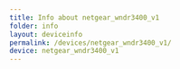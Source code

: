 ```yaml
---
title: Info about netgear_wndr3400_v1
folder: info
layout: deviceinfo
permalink: /devices/netgear_wndr3400_v1/
device: netgear_wndr3400_v1
---
```

